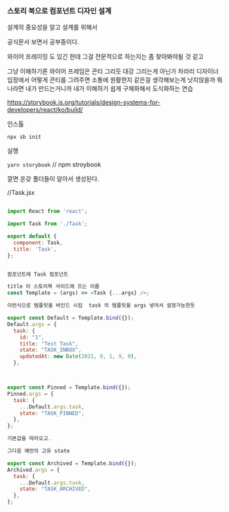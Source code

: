 ### 스토리 북으로 컴포넌트 디자인 설계

설계의 중요성을 알고 설계를 위해서

공식문서 보면서 공부중이다.

와이어 프레이밍 도 있긴 한데 그걸 전문적으로 하는지는 좀 찾아봐야될 것 같고

그냥 이해하기론 와이어 프레임은 콘티 그리듯 대강 그리는게 아닌가 차라리 디자이너 입장에서 어떻게 콘티를 그려주면 소통에 원활한지 같은걸 생각해보는게 낫지않을까 뭐 나라면 내가 만드는거니까 내가 이해하기 쉽게 구체화해서 도식화하는 연습

https://storybook.js.org/tutorials/design-systems-for-developers/react/ko/build/

인스톨

`npx sb init`

실행

`yarn storybook` // npm stroybook

깔면 온갖 폴더들이 알아서 생성된다.

//Task.jsx

```js

import React from 'react';

import Task from './Task';

export default {
  component: Task,
  title: 'Task',
};


컴포넌트에 Task 컴포넌트

title 이 스토리북 사이드에 뜨는 이름
const Template = (args) => <Task {...args} />;

이런식으로 템플릿을 바인드 시킴  task 의 템플릿을 args 넣어서 설정가능한듯

export const Default = Template.bind({});
Default.args = {
  task: {
    id: "1",
    title: "Test Task",
    state: "TASK_INBOX",
    updatedAt: new Date(2021, 0, 1, 9, 0),
  },



export const Pinned = Template.bind({});
Pinned.args = {
  task: {
    ...Default.args.task,
    state: "TASK_PINNED",
  },
};

기본값을 따라오고.

그다음 얘만의 고유 state

export const Archived = Template.bind({});
Archived.args = {
  task: {
    ...Default.args.task,
    state: "TASK_ARCHIVED",
  },
};
```
